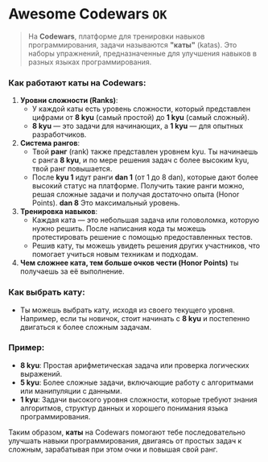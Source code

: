 # Awesome Codewars `OK`

> На **Codewars**, платформе для тренировки навыков программирования, задачи называются **"каты"** (katas). Это наборы упражнений, предназначенные для улучшения навыков в разных языках программирования.

### Как работают каты на Codewars:

1. **Уровни сложности (Ranks)**:
    - У каждой каты есть уровень сложности, который представлен цифрами от **8 kyu** (самый простой) до **1 kyu** (самый сложный).
    - **8 kyu** — это задачи для начинающих, а **1 kyu** — для опытных разработчиков.
2. **Система рангов**:
    - Твой **ранг** (rank) также представлен уровнем kyu. Ты начинаешь с ранга **8 kyu**, и по мере решения задач с более высоким kyu, твой ранг повышается.
    - После **kyu 1** идут ранги **dan 1** (от 1 до 8 dan), которые дают более высокий статус на платформе. Получить такие ранги можно, решая сложные задачи и получая достаточно опыта (Honor Points). **dan 8** Это максимальный уровень.
3. **Тренировка навыков**:
    - Каждая ката — это небольшая задача или головоломка, которую нужно решить. После написания кода ты можешь протестировать решение с помощью предоставленных тестов.
    - Решив кату, ты можешь увидеть решения других участников, что помогает учиться новым техникам и подходам.
4. **Чем сложнее ката, тем больше очков чести (Honor Points)** ты получаешь за её выполнение.

### Как выбрать кату:

- Ты можешь выбрать кату, исходя из своего текущего уровня. Например, если ты новичок, стоит начинать с **8 kyu** и постепенно двигаться к более сложным задачам.

### Пример:

- **8 kyu**: Простая арифметическая задача или проверка логических выражений.
- **5 kyu**: Более сложные задачи, включающие работу с алгоритмами или манипуляции с данными.
- **1 kyu**: Задачи высокого уровня сложности, которые требуют знания алгоритмов, структур данных и хорошего понимания языка программирования.

Таким образом, **каты** на Codewars помогают тебе последовательно улучшать навыки программирования, двигаясь от простых задач к сложным, зарабатывая при этом очки и повышая свой ранг.
